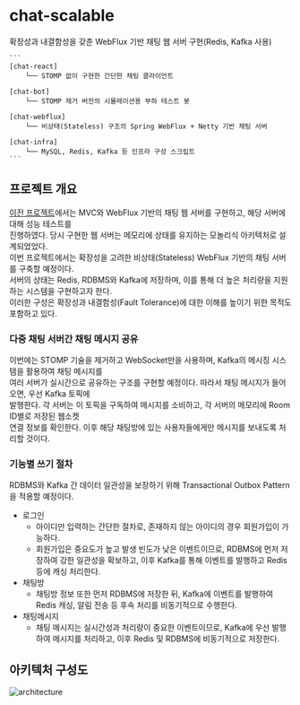 # chat-scalable
확장성과 내결함성을 갖춘 WebFlux 기반 채팅 웹 서버 구현(Redis, Kafka 사용)

<pre><code>```
[chat-react]
    └── STOMP 없이 구현한 간단한 채팅 클라이언트 

[chat-bot]
    └── STOMP 제거 버전의 시뮬레이션용 부하 테스트 봇

[chat-webflux]
    └── 비상태(Stateless) 구조의 Spring WebFlux + Netty 기반 채팅 서버

[chat-infra] 
    └── MySQL, Redis, Kafka 등 인프라 구성 스크립트
```</code></pre>


## 프로젝트 개요
[이전 프로젝트](https://github.com/gr1993/chat-service)에서는 MVC와 WebFlux 기반의 채팅 웹 서버를 구현하고, 해당 서버에 대해 성능 테스트를   
진행하였다. 당시 구현한 웹 서버는 메모리에 상태를 유지하는 모놀리식 아키텍처로 설계되었었다.  
이번 프로젝트에서는 확장성을 고려한 비상태(Stateless) WebFlux 기반의 채팅 서버를 구축할 예정이다.  
서버의 상태는 Redis, RDBMS와 Kafka에 저장하며, 이를 통해 더 높은 처리량을 지원하는 시스템을 구현하고자 한다.  
이러한 구성은 확장성과 내결함성(Fault Tolerance)에 대한 이해를 높이기 위한 목적도 포함하고 있다.  

### 다중 채팅 서버간 채팅 메시지 공유
이번에는 STOMP 기술을 제거하고 WebSocket만을 사용하며, Kafka의 메시징 시스템을 활용하여 채팅 메시지를  
여러 서버가 실시간으로 공유하는 구조를 구현할 예정이다. 따라서 채팅 메시지가 들어오면, 우선 Kafka 토픽에  
발행한다. 각 서버는 이 토픽을 구독하여 메시지를 소비하고, 각 서버의 메모리에 Room ID별로 저장된 웹소켓  
연결 정보를 확인한다. 이후 해당 채팅방에 있는 사용자들에게만 메시지를 보내도록 처리할 것이다.

### 기능별 쓰기 절차
RDBMS와 Kafka 간 데이터 일관성을 보장하기 위해 Transactional Outbox Pattern을 적용할 예정이다.

* 로그인
  * 아이디만 입력하는 간단한 절차로, 존재하지 않는 아이디의 경우 회원가입이 가능하다.
  * 회원가입은 중요도가 높고 발생 빈도가 낮은 이벤트이므로, RDBMS에 먼저 저장하여 강한 일관성을 확보하고, 이후 Kafka를 통해 이벤트를 발행하고 Redis 등에 캐싱 처리한다.
* 채팅방
  * 채팅방 정보 또한 먼저 RDBMS에 저장한 뒤, Kafka에 이벤트를 발행하여 Redis 캐싱, 알림 전송 등 후속 처리를 비동기적으로 수행한다.
* 채팅메시지
  * 채팅 메시지는 실시간성과 처리량이 중요한 이벤트이므로, Kafka에 우선 발행하여 메시지를 처리하고, 이후 Redis 및 RDBMS에 비동기적으로 저장한다.


## 아키텍처 구성도
![architecture](./docs/architecture.png)